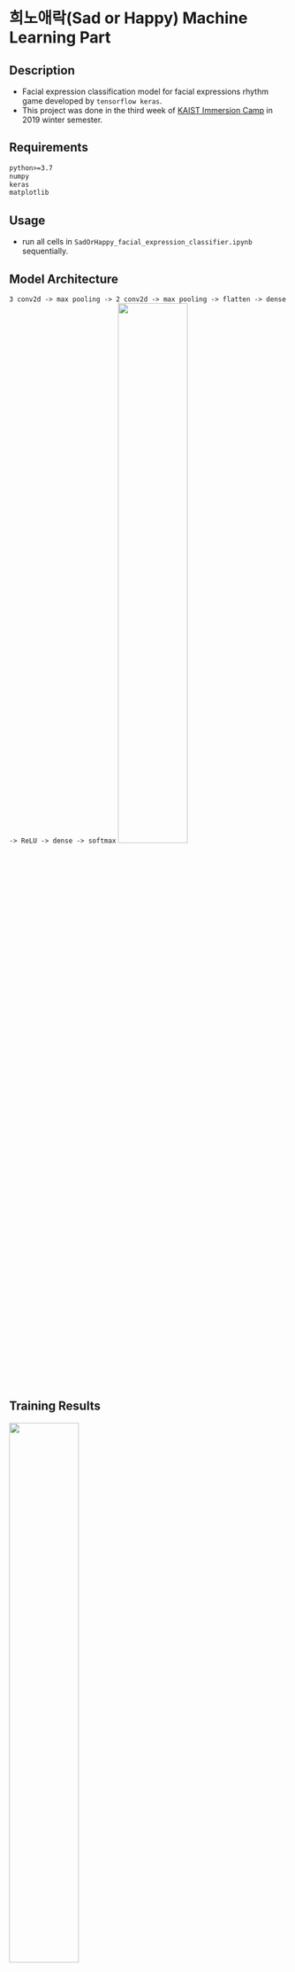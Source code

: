 # 희노애락(Sad or Happy) Machine Learning Part

## Description
- Facial expression classification model for facial expressions rhythm game developed by `tensorflow keras`.
- This project was done in the third week of [KAIST Immersion Camp](https://www.madcamp.io) in 2019 winter semester.

## Requirements
```txt
python>=3.7
numpy
keras
matplotlib
```

## Usage
- run all cells in `SadOrHappy_facial_expression_classifier.ipynb` sequentially.

## Model Architecture
`3 conv2d -> max pooling -> 2 conv2d -> max pooling -> flatten -> dense -> ReLU -> dense -> softmax`
<img src="https://github.com/drumpt/SadOrHappy_ML_Madcamp_Week3/blob/master/img/model_architecture.png" width="50%">

## Training Results
<img src="https://github.com/drumpt/SadOrHappy_ML_Madcamp_Week3/blob/master/img/training_result.png" width="50%">
